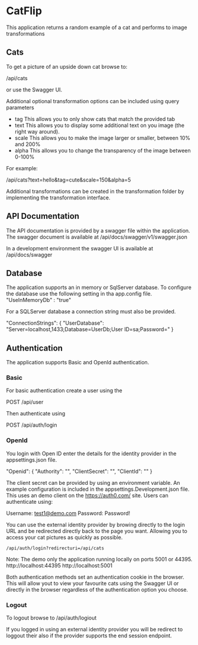 # CatFlip

This application returns a random example of a cat and performs to image transformations

## Cats

To get a picture of an upside down cat browse to:

/api/cats

or use the Swagger UI.

Additional optional transformation options can be included using query parameters

- tag   This allows you to only show cats that match the provided tab
- text  This allows you to display some additional text on you image (the right way around).
- scale This allows you to make the image larger or smaller, between 10% and 200%
- alpha This allows you to change the transparency of the image between 0-100%

For example:

/api/cats?text=hello&tag=cute&scale=150&alpha=5

Additional transformations can be created in the transformation folder by implementing the transformation interface.

## API Documentation

The API documentation is provided by a swagger file within the application.
The swagger document is available at
/api/docs/swagger/v1/swagger.json

In a development environment the swagger UI is available at
/api/docs/swagger

## Database

The application supports an in memory or SqlServer database. To configure the database use the following setting in tha app.config file.
  "UseInMemoryDb" : "true"

For a SQLServer database a connection string must also be provided.

  "ConnectionStrings": {
    "UserDatabase": "Server=localhost,1433;Database=UserDb;User ID=sa;Password="
  }

## Authentication

The application supports Basic and OpenId authentication.

### Basic

For basic authentication create a user using the

POST /api/user

Then authenticate using

POST /api/auth/login

### OpenId

You login with Open ID enter the details for the identity provider in the appsettings.json file.

  "Openid": {
    "Authority": "",
    "ClientSecret": "",
    "ClientId": ""
  }

The client secret can be provided by using an environment variable. An example configuration is included in the appsettings.Development.json file.
This uses an demo client on the https://auth0.com/ site. Users can authenticate using:

Username: test1@demo.com
Password: Password!

You can use the external identity provider by browing directly to the login URL and be redirected directly back to the page you want. Allowing you to access your cat pictures as quickly as possible.

    /api/auth/login?redirecturi=/api/cats

Note: The demo only the application running locally on ports 5001 or 44395.
http://localhost:44395
http://localhost:5001

Both authentication methods set an authentication cookie in the browser. This will allow yout to view your favourite cats using the Swagger UI or directly in the browser regardless of the authentication option you choose.

### Logout

To logout browse to
/api/auth/logiout

If you logged in using an external identity provider you will be redirect to loggout their also if the provider supports the end session endpoint.